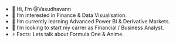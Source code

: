 - 👋 Hi, I’m @Vasudhavann
- 👀 I’m interested in Finance & Data Visualisation.
- 🌱 I’m currently learning Advanced Power BI & Derivative Markets.
- 🌱 I’m looking to start my carrer as Financial / Business Analyst.
- ⚡ Facts: Lets talk about Formula One & Anime.
